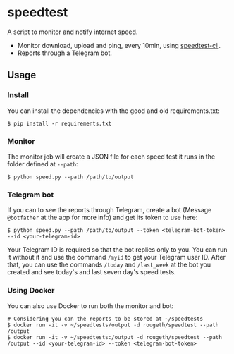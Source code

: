 # speedtest
A script to monitor and notify internet speed.

- Monitor download, upload and ping, every 10min, using [speedtest-cli](https://github.com/sivel/speedtest-cli).
- Reports through a Telegram bot.

## Usage

### Install

You can install the dependencies with the good and old requirements.txt:
```
$ pip install -r requirements.txt
```

### Monitor
The monitor job will create a JSON file for each speed test it runs in the folder defined at `--path`:
```
$ python speed.py --path /path/to/output
```

### Telegram bot

If you can to see the reports through Telegram, create a bot (Message `@botfather` at the app for more info) and get its token to use here:
```
$ python speed.py --path /path/to/output --token <telegram-bot-token> --id <your-telegram-id> 
```
Your Telegram ID is required so that the bot replies only to you. You can run it without it and use the command `/myid` to get your Telegram user ID. After that, you can use the commands `/today` and `/last_week` at the bot you created and see today's and last seven day's speed tests.

### Using Docker
You can also use Docker to run both the monitor and bot:
```
# Considering you can the reports to be stored at ~/speedtests
$ docker run -it -v ~/speedtests/output -d rougeth/speedtest --path /output
$ docker run -it -v ~/speedtests:/output -d rougeth/speedtest --path /output --id <your-telegram-id> --token <telegram-bot-token>
```
